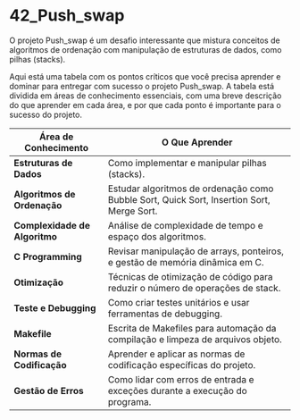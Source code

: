 # 42_Push_swap

O projeto Push_swap é um desafio interessante que mistura conceitos de algoritmos de ordenação com manipulação de estruturas de dados, como pilhas (stacks). 

Aqui está uma tabela com os pontos críticos que você precisa aprender e dominar para entregar com sucesso o projeto Push_swap. 
A tabela está dividida em áreas de conhecimento essenciais, com uma breve descrição do que aprender em cada área, e por que cada ponto é importante para o sucesso do projeto.

| **Área de Conhecimento**      | **O Que Aprender**                                                                           
|-------------------------------|---------------------------------------------------------------------------------------------
| **Estruturas de Dados**       | Como implementar e manipular pilhas (stacks).                                               
| **Algoritmos de Ordenação**   | Estudar algoritmos de ordenação como Bubble Sort, Quick Sort, Insertion Sort, Merge Sort.   
| **Complexidade de Algoritmo** | Análise de complexidade de tempo e espaço dos algoritmos.                                   
| **C Programming**             | Revisar manipulação de arrays, ponteiros, e gestão de memória dinâmica em C.                
| **Otimização**                | Técnicas de otimização de código para reduzir o número de operações de stack.               
| **Teste e Debugging**         | Como criar testes unitários e usar ferramentas de debugging.                               
| **Makefile**                  | Escrita de Makefiles para automação da compilação e limpeza de arquivos objeto.             
| **Normas de Codificação**     | Aprender e aplicar as normas de codificação específicas do projeto.                         
| **Gestão de Erros**           | Como lidar com erros de entrada e exceções durante a execução do programa.                    
